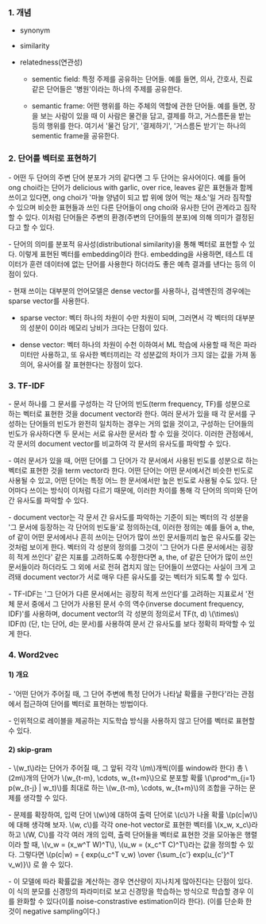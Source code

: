 ### 1. 개념

- synonym

- similarity

- relatedness(연관성)

  - sementic field: 특정 주제를 공유하는 단어들. 예를 들면, 의사, 간호사, 진료 같은 단어들은 '병원'이라는 하나의 주제를 공유한다.

  - semantic frame: 어떤 행위를 하는 주체의 역할에 관한 단어들. 예를 들면, 장을 보는 사람이 있을 때 이 사람은 물건을 담고, 결제를 하고, 거스름돈을 받는 등의 행위를 한다. 여기서 '물건 담기', '결제하기', '거스름돈 받기'는 하나의 sementic frame을 공유한다.



### 2. 단어를 벡터로 표현하기

\- 어떤 두 단어의 주변 단어 분포가 거의 같다면 그 두 단어는 유사어이다. 예를 들어 ong choi라는 단어가 delicious with garlic, over rice, leaves 같은 표현들과 함께 쓰이고 있다면, ong choi가 '마늘 양념이 되고 밥 위에 얹어 먹는 채소'일 거라 짐작할 수 있으며 비슷한 표현들과 쓰인 다른 단어들이 ong choi와 유사한 단어 관계라고 짐작할 수 있다. 이처럼 단어들은 주변의 환경(주변의 단어들의 분포)에 의해 의미가 결정된다고 할 수 있다.

\- 단어의 의미를 분포적 유사성(distributional similarity)을 통해 벡터로 표현할 수 있다. 이렇게 표현된 벡터를 embedding이라 한다. embedding을 사용하면, 테스트 데이터가 훈련 데이터에 없는 단어를 사용한다 하더라도 좋은 예측 결과를 낸다는 등의 이점이 있다.

\- 현재 쓰이는 대부분의 언어모델은 dense vector를 사용하나, 검색엔진의 경우에는 sparse vector를 사용한다.

- sparse vector: 벡터 하나의 차원이 수만 차원이 되며, 그러면서 각 벡터의 대부분의 성분이 0이라 메모리 낭비가 크다는 단점이 있다.

- dense vector: 벡터 하나의 차원이 수천 이하여서 ML 학습에 사용할 때 적은 파라미터만 사용하고, 또 유사한 벡터끼리는 각 성분값의 차이가 크지 않는 값을 가져 동의어, 유사어를 잘 표현한다는 장점이 있다.



### 3. TF-IDF

\- 문서 하나를 그 문서를 구성하는 각 단어의 빈도(term frequency, TF)를 성분으로 하는 벡터로 표현한 것을 document vector라 한다. 여러 문서가 있을 때 각 문서를 구성하는 단어들의 빈도가 완전히 일치하는 경우는 거의 없을 것이고, 구성하는 단어들의 빈도가 유사하다면 두 문서는 서로 유사한 문서라 할 수 있을 것이다. 이러한 관점에서, 각 문서의 document vector를 비교하여 각 문서의 유사도를 파악할 수 있다.

\- 여러 문서가 있을 때, 어떤 단어를 그 단어가 각 문서에서 사용된 빈도를 성분으로 하는 벡터로 표현한 것을 term vector라 한다. 어떤 단어는 어떤 문서에서건 비슷한 빈도로 사용될 수 있고, 어떤 단어는 특정 어느 한 문서에서만 높은 빈도로 사용될 수도 있다. 단어마다 쓰이는 방식이 이처럼 다르기 때문에, 이러한 차이를 통해 각 단어의 의미와 단어간 유사도를 파악할 수 있다. 

\- document vector는 각 문서 간 유사도를 파악하는 기준이 되는 벡터의 각 성분을 '그 문서에 등장하는 각 단어의 빈도들'로 정의하는데, 이러한 정의는 예를 들어 a, the, of 같이 어떤 문서에서나 흔히 쓰이는 단어가 많이 쓰인 문서들끼리 높은 유사도를 갖는 것처럼 보이게 한다. 벡터의 각 성분의 정의를 그것이 '그 단어가 다른 문서에서는 굉장히 적게 쓰인다' 같은 지표를 고려하도록 수정한다면 a, the, of 같은 단어가 많이 쓰인 문서들이라 하더라도 그 외에 서로 전혀 겹치지 않는 단어들이 쓰였다는 사실이 크게 고려돼 document vector가 서로 매우 다른 유사도를 갖는 벡터가 되도록 할 수 있다.

\- TF-IDF는 '그 단어가 다른 문서에서는 굉장히 적게 쓰인다'를 고려하는 지표로서 '전체 문서 중에서 그 단어가 사용된 문서 수의 역수(inverse document frequency, IDF)'를 사용하며, document vector의 각 성분의 정의로서 TF(t, d) \\(\times\\) IDF(t) (단, t는 단어, d는 문서)를 사용하여 문서 간 유사도를 보다 정확히 파악할 수 있게 한다.


### 4. Word2vec

#### 1) 개요

\- '어떤 단어가 주어질 때, 그 단어 주변에 특정 단어가 나타날 확률을 구한다'라는 관점에서 접근하여 단어를 벡터로 표현하는 방법이다. 

\- 인위적으로 레이블을 제공하는 지도학습 방식을 사용하지 않고 단어를 벡터로 표현할 수 있다.

#### 2) skip-gram

\- \\(w_t\\)라는 단어가 주어질 때, 그 앞뒤 각각 \\(m\\)개씩(이를 window라 한다) 총 \\(2m\\)개의 단어가 \\(w_{t-m}, \cdots, w_{t+m}\\)으로 분포할 확률 \\(\prod^m_{j=1} p(w_{t-j} \| w_t)\\)를 최대로 하는 \\(w_{t-m}, \cdots, w_{t+m}\\)의 조합을 구하는 문제를 생각할 수 있다.

\- 문제를 확장하여, 입력 단어 \\(w\\)에 대하여 출력 단어로 \\(c\\)가 나올 확률 \\(p(c\|w)\\)에 대해 생각해 보자. \\(w, c\\)를 각각 one-hot vector로 표현한 벡터를 \\(x_w, x_c\\)라 하고 \\(W, C\\)를 각각 여러 개의 입력, 출력 단어들을 벡터로 표현한 것을 모아놓은 행렬이라 할 때, \\(v_w = (x_w^T W)^T\\), \\(u_w = (x_c^T C)^T\\)라는 값을 정의할 수 있다. 그렇다면 \\(p(c\|w) = { exp(u_c^T v_w) \over {\sum_{c'} exp(u_{c'}^T v_w)}\\) 로 쓸 수 있다. 

\- 이 모델에 따라 확률값을 계산하는 경우 연산량이 지나치게 많아진다는 단점이 있다. 이 식의 분모를 신경망의 파라미터로 보고 신경망을 학습하는 방식으로 학습할 경우 이를 완화할 수 있다(이를 noise-constrastive estimation이라 한다). (이를 단순화 한 것이 negative sampling이다.)